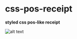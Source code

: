 # css-pos-receipt

<b>styled css pos-like receipt </b>

![alt text](https://raw.githubusercontent.com/pr-dev-repo/css-pos-receipt/recibo-pos.PNG)
